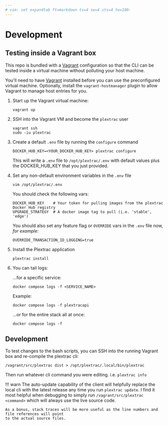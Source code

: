 ```yaml
---
# vim: set expandtab ft=markdown ts=4 sw=4 sts=4 tw=100:
---
```


# Development


## Testing inside a Vagrant box

This repo is bundled with a [Vagrant](https://www.vagrantup.com/) configuration so that the CLI can
be tested inside a virtual machine without polluting your host machine.

You'll need to have [Vagrant](https://www.vagrantup.com/) installed before you can use the
preconfigured virtual machine. Optionally, install the `vagrant-hostmanager` plugin to allow Vagrant
to manage host entries for you.

1.  Start up the Vagrant virtual machine:

        vagrant up

2.  SSH into the Vagrant VM and become the `plextrac` user

        vagrant ssh
        sudo -iu plextrac

3.  Create a default `.env` file by running the `configure` command

        DOCKER_HUB_KEY=<YOUR_DOCKER_HUB_KEY> plextrac configure

    This will write a `.env` file to `/opt/plextrac/.env` with default values plus the
    DOCKER_HUB_KEY that you just provided.

4.  Set any non-default environment variables in the `.env` file

        vim /opt/plextrac/.env

    You should check the following vars:

        DOCKER_HUB_KEY    # Your token for pulling images from the plextrac Docker Hub registry
        UPGRADE_STRATEGY  # A docker image tag to pull (i.e. 'stable', 'edge')

    You should also set any feature flag or `OVERRIDE` vars in the `.env` file now, _for example_:

        OVERRIDE_TRANSACTION_ID_LOGGING=true

5.  Install the Plextrac application

        plextrac install

6.  You can tail logs:

    ...for a specific service:

        docker compose logs -f <SERVICE_NAME>

    Example:

        docker compose logs -f plextracapi

    ...or for the entire stack all at once:

        docker compose logs -f

## Development

To test changes to the bash scripts, you can SSH into the running Vagrant box and re-compile the
plextrac cli:

    /vagrant/src/plextrac dist > /opt/plextrac/.local/bin/plextrac

Then run whatever cli command you were editing. i.e. `plextrac info`

!!! warn
    The auto-update capability of the client will helpfully replace the local cli with the latest
    release any time you run `plextrac update`. I find it most helpful when debugging to simply run
    `/vagrant/src/plextrac <command>` which will always use the live source code.

    As a bonus, stack traces will be more useful as the line numbers and file references will point
    to the actual source files.

